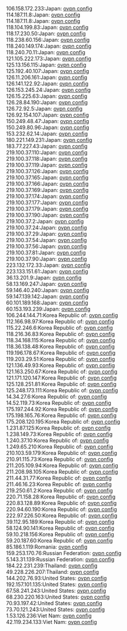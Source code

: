 106.158.172.233:Japan: [ovpn config](vpn/106_158_172_233.ovpn)  
114.187.11.8:Japan: [ovpn config](vpn/114_187_11_8.ovpn)  
114.187.11.8:Japan: [ovpn config](vpn/114_187_11_8.ovpn)  
118.104.199.83:Japan: [ovpn config](vpn/118_104_199_83.ovpn)  
118.17.230.50:Japan: [ovpn config](vpn/118_17_230_50.ovpn)  
118.238.60.156:Japan: [ovpn config](vpn/118_238_60_156.ovpn)  
118.240.149.174:Japan: [ovpn config](vpn/118_240_149_174.ovpn)  
118.240.70.11:Japan: [ovpn config](vpn/118_240_70_11.ovpn)  
121.105.222.173:Japan: [ovpn config](vpn/121_105_222_173.ovpn)  
125.13.156.115:Japan: [ovpn config](vpn/125_13_156_115.ovpn)  
125.192.40.107:Japan: [ovpn config](vpn/125_192_40_107.ovpn)  
126.11.206.161:Japan: [ovpn config](vpn/126_11_206_161.ovpn)  
126.141.122.92:Japan: [ovpn config](vpn/126_141_122_92.ovpn)  
126.153.245.24:Japan: [ovpn config](vpn/126_153_245_24.ovpn)  
126.15.225.63:Japan: [ovpn config](vpn/126_15_225_63.ovpn)  
126.28.84.190:Japan: [ovpn config](vpn/126_28_84_190.ovpn)  
126.72.92.5:Japan: [ovpn config](vpn/126_72_92_5.ovpn)  
126.92.154.107:Japan: [ovpn config](vpn/126_92_154_107.ovpn)  
150.249.48.47:Japan: [ovpn config](vpn/150_249_48_47.ovpn)  
150.249.80.96:Japan: [ovpn config](vpn/150_249_80_96.ovpn)  
153.232.62.14:Japan: [ovpn config](vpn/153_232_62_14.ovpn)  
180.221.149.231:Japan: [ovpn config](vpn/180_221_149_231.ovpn)  
183.77.227.43:Japan: [ovpn config](vpn/183_77_227_43.ovpn)  
219.100.37.110:Japan: [ovpn config](vpn/219_100_37_110.ovpn)  
219.100.37.118:Japan: [ovpn config](vpn/219_100_37_118.ovpn)  
219.100.37.119:Japan: [ovpn config](vpn/219_100_37_119.ovpn)  
219.100.37.126:Japan: [ovpn config](vpn/219_100_37_126.ovpn)  
219.100.37.165:Japan: [ovpn config](vpn/219_100_37_165.ovpn)  
219.100.37.166:Japan: [ovpn config](vpn/219_100_37_166.ovpn)  
219.100.37.169:Japan: [ovpn config](vpn/219_100_37_169.ovpn)  
219.100.37.174:Japan: [ovpn config](vpn/219_100_37_174.ovpn)  
219.100.37.177:Japan: [ovpn config](vpn/219_100_37_177.ovpn)  
219.100.37.179:Japan: [ovpn config](vpn/219_100_37_179.ovpn)  
219.100.37.190:Japan: [ovpn config](vpn/219_100_37_190.ovpn)  
219.100.37.2:Japan: [ovpn config](vpn/219_100_37_2.ovpn)  
219.100.37.24:Japan: [ovpn config](vpn/219_100_37_24.ovpn)  
219.100.37.29:Japan: [ovpn config](vpn/219_100_37_29.ovpn)  
219.100.37.54:Japan: [ovpn config](vpn/219_100_37_54.ovpn)  
219.100.37.56:Japan: [ovpn config](vpn/219_100_37_56.ovpn)  
219.100.37.81:Japan: [ovpn config](vpn/219_100_37_81.ovpn)  
219.100.37.90:Japan: [ovpn config](vpn/219_100_37_90.ovpn)  
223.132.172.33:Japan: [ovpn config](vpn/223_132_172_33.ovpn)  
223.133.151.61:Japan: [ovpn config](vpn/223_133_151_61.ovpn)  
36.13.201.9:Japan: [ovpn config](vpn/36_13_201_9.ovpn)  
58.13.169.247:Japan: [ovpn config](vpn/58_13_169_247.ovpn)  
59.146.40.240:Japan: [ovpn config](vpn/59_146_40_240.ovpn)  
59.147.139.142:Japan: [ovpn config](vpn/59_147_139_142.ovpn)  
60.101.189.168:Japan: [ovpn config](vpn/60_101_189_168.ovpn)  
60.153.193.239:Japan: [ovpn config](vpn/60_153_193_239.ovpn)  
106.244.144.71:Korea Republic of: [ovpn config](vpn/106_244_144_71.ovpn)  
112.166.98.97:Korea Republic of: [ovpn config](vpn/112_166_98_97.ovpn)  
115.22.246.6:Korea Republic of: [ovpn config](vpn/115_22_246_6.ovpn)  
118.216.36.83:Korea Republic of: [ovpn config](vpn/118_216_36_83.ovpn)  
118.34.168.115:Korea Republic of: [ovpn config](vpn/118_34_168_115.ovpn)  
118.36.138.48:Korea Republic of: [ovpn config](vpn/118_36_138_48.ovpn)  
119.196.178.67:Korea Republic of: [ovpn config](vpn/119_196_178_67.ovpn)  
119.203.29.51:Korea Republic of: [ovpn config](vpn/119_203_29_51.ovpn)  
121.136.49.93:Korea Republic of: [ovpn config](vpn/121_136_49_93.ovpn)  
121.163.250.67:Korea Republic of: [ovpn config](vpn/121_163_250_67.ovpn)  
121.171.120.147:Korea Republic of: [ovpn config](vpn/121_171_120_147.ovpn)  
125.128.251.81:Korea Republic of: [ovpn config](vpn/125_128_251_81.ovpn)  
125.248.173.111:Korea Republic of: [ovpn config](vpn/125_248_173_111.ovpn)  
14.34.27.6:Korea Republic of: [ovpn config](vpn/14_34_27_6.ovpn)  
14.52.119.73:Korea Republic of: [ovpn config](vpn/14_52_119_73.ovpn)  
175.197.244.92:Korea Republic of: [ovpn config](vpn/175_197_244_92.ovpn)  
175.198.165.76:Korea Republic of: [ovpn config](vpn/175_198_165_76.ovpn)  
175.208.120.195:Korea Republic of: [ovpn config](vpn/175_208_120_195.ovpn)  
1.231.87.125:Korea Republic of: [ovpn config](vpn/1_231_87_125.ovpn)  
1.238.149.73:Korea Republic of: [ovpn config](vpn/1_238_149_73.ovpn)  
1.240.37.10:Korea Republic of: [ovpn config](vpn/1_240_37_10.ovpn)  
1.249.65.210:Korea Republic of: [ovpn config](vpn/1_249_65_210.ovpn)  
210.103.59.179:Korea Republic of: [ovpn config](vpn/210_103_59_179.ovpn)  
210.91.115.73:Korea Republic of: [ovpn config](vpn/210_91_115_73.ovpn)  
211.205.109.94:Korea Republic of: [ovpn config](vpn/211_205_109_94.ovpn)  
211.208.98.105:Korea Republic of: [ovpn config](vpn/211_208_98_105.ovpn)  
211.44.31.77:Korea Republic of: [ovpn config](vpn/211_44_31_77.ovpn)  
211.46.16.23:Korea Republic of: [ovpn config](vpn/211_46_16_23.ovpn)  
219.250.61.2:Korea Republic of: [ovpn config](vpn/219_250_61_2.ovpn)  
220.71.158.28:Korea Republic of: [ovpn config](vpn/220_71_158_28.ovpn)  
220.83.128.89:Korea Republic of: [ovpn config](vpn/220_83_128_89.ovpn)  
220.94.60.190:Korea Republic of: [ovpn config](vpn/220_94_60_190.ovpn)  
222.97.226.50:Korea Republic of: [ovpn config](vpn/222_97_226_50.ovpn)  
39.112.95.189:Korea Republic of: [ovpn config](vpn/39_112_95_189.ovpn)  
58.124.90.141:Korea Republic of: [ovpn config](vpn/58_124_90_141.ovpn)  
59.10.218.156:Korea Republic of: [ovpn config](vpn/59_10_218_156.ovpn)  
59.20.187.60:Korea Republic of: [ovpn config](vpn/59_20_187_60.ovpn)  
85.186.1.119:Romania: [ovpn config](vpn/85_186_1_119.ovpn)  
159.253.170.76:Russian Federation: [ovpn config](vpn/159_253_170_76.ovpn)  
5.143.31.139:Russian Federation: [ovpn config](vpn/5_143_31_139.ovpn)  
184.22.231.239:Thailand: [ovpn config](vpn/184_22_231_239.ovpn)  
49.228.226.207:Thailand: [ovpn config](vpn/49_228_226_207.ovpn)  
144.202.76.93:United States: [ovpn config](vpn/144_202_76_93.ovpn)  
192.157.101.135:United States: [ovpn config](vpn/192_157_101_135.ovpn)  
67.58.241.243:United States: [ovpn config](vpn/67_58_241_243.ovpn)  
68.230.220.163:United States: [ovpn config](vpn/68_230_220_163.ovpn)  
70.93.197.42:United States: [ovpn config](vpn/70_93_197_42.ovpn)  
73.70.121.243:United States: [ovpn config](vpn/73_70_121_243.ovpn)  
1.53.126.236:Viet Nam: [ovpn config](vpn/1_53_126_236.ovpn)  
42.119.234.133:Viet Nam: [ovpn config](vpn/42_119_234_133.ovpn)  
